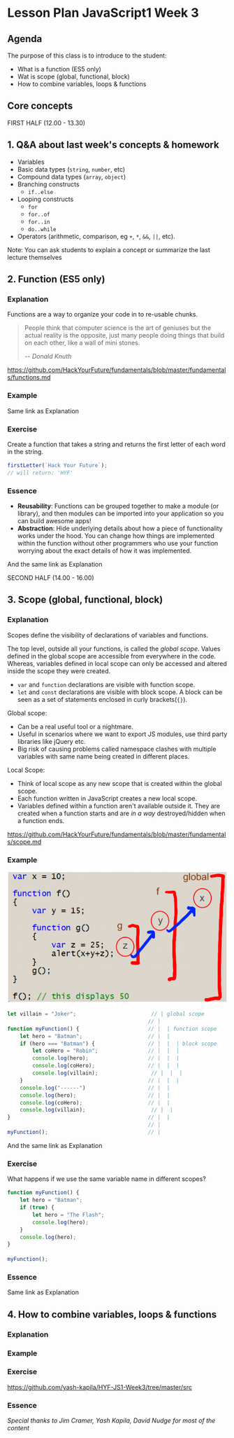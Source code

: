 # Lesson Plan JavaScript1 Week 3

## Agenda

The purpose of this class is to introduce to the student:

- What is a function (ES5 only)
- Wat is scope (global, functional, block)
- How to combine variables, loops & functions

## Core concepts

FIRST HALF (12.00 - 13.30)

## 1. Q&A about last week's concepts & homework

- Variables
- Basic data types (`string`, `number`, etc)
- Compound data types (`array`, `object`)
- Branching constructs
  - `if..else`
- Looping constructs
  - `for`
  - `for..of`
  - `for..in`
  - `do..while`
- Operators (arithmetic, comparison, eg `+`, `*`, `&&`, `||`, etc).

Note: You can ask students to explain a concept or summarize the last lecture themselves

## 2. Function (ES5 only)

### Explanation

Functions are a way to organize your code in to re-usable chunks.

> People think that computer science is the art of geniuses but the actual reality is the opposite, just many people doing things that build on each other, like a wall of mini stones.
>
> _-- Donald Knuth_

https://github.com/HackYourFuture/fundamentals/blob/master/fundamentals/functions.md

### Example

Same link as Explanation

### Exercise

Create a function that takes a string and returns the first letter of each word in the string.

```javascript
firstLetter(`Hack Your Future`);
// will return: 'HYF'
```

### Essence

- **Reusability**: Functions can be grouped together to make a module (or library), and then modules can be imported into your application so you can build awesome apps!
- **Abstraction**: Hide underlying details about how a piece of functionality works under the hood. You can change how things are implemented within the function without other programmers who use your function worrying about the exact details of how it was implemented.

And the same link as Explanation

SECOND HALF (14.00 - 16.00)

## 3. Scope (global, functional, block)

### Explanation

Scopes define the visibility of declarations of variables and functions.

The top level, outside all your functions, is called the _global scope_. Values defined in the global scope are accessible from everywhere in the code. Whereas, variables defined in local scope can only be accessed and altered inside the scope they were created.

- `var` and `function` declarations are visible with function scope.
- `let` and `const` declarations are visible with block scope. A block can be seen as a set of statements enclosed in curly brackets(`{}`).

Global scope:

- Can be a real useful tool or a nightmare.
- Useful in scenarios where we want to export JS modules, use third party libraries like jQuery etc.
- Big risk of causing problems called namespace clashes with multiple variables with same name being created in different places.

Local Scope:

- Think of local scope as any new scope that is created within the global scope.
- Each function written in JavaScript creates a new local scope.
- Variables defined within a function aren't available outside it. They are created when a function starts and are _in a way_ destroyed/hidden when a function ends.

https://github.com/HackYourFuture/fundamentals/blob/master/fundamentals/scope.md

### Example

![Scopes](../assets/scopes.png)

```Javascript
let villain = "Joker";                        // | global scope
                                             // |
function myFunction() {                      // |  | function scope
    let hero = "Batman";                     // |  |
    if (hero === "Batman") {                 // |  |  | block scope
        let coHero = "Robin";                // |  |  |
        console.log(hero);                   // |  |  |
        console.log(coHero);                 // |  |  |
        console.log(villain);                 // |  |  |
    }                                        // |  |  |
    console.log("------")                    // |  |
    console.log(hero);                       // |  |
    console.log(coHero);                     // |  |
    console.log(villain);                     // |  |
}                                            // |  |
                                             // |
myFunction();                                // |
```

And the same link as Explanation

### Exercise

What happens if we use the same variable name in different scopes?

```Javascript
function myFunction() {
    let hero = "Batman";
    if (true) {
        let hero = "The Flash";
        console.log(hero);
    }
    console.log(hero);
}

myFunction();
```

### Essence

Same link as Explanation

## 4. How to combine variables, loops & functions

### Explanation

### Example

### Exercise

https://github.com/yash-kapila/HYF-JS1-Week3/tree/master/src

### Essence

_Special thanks to Jim Cramer, Yash Kapila, David Nudge for most of the content_
